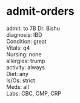 # admit-orders

admit: to 7B Dr. Bishu <br>
diagnosis: IBD <br>
Condition: great <br>
Vitals: q4 <br>
Nursing: none <br>
allergies: trump <br>
activity: always <br>
Diet: any <br>
Is/Os: strict <br>
Meds: all <br>
Labs: CBC, CMP, CRP <br>
